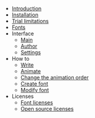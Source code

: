 - [Introduction](/)
- [Installation](introduction/installation.md)
- [Trial limitations](introduction/trial.md)
- [Fonts](fonts.md)
- Interface
  - [Main](interface/main.md)
  - [Author](interface/author.md)
  - [Settings](interface/settings.md)
- How to
  - [Write](how-to/write.md)
  - [Animate](how-to/animate.md)
  - [Change the animation order](how-to/reorder)
  - [Create font](how-to/create)
  - [Modify font](how-to/modify)
- Licenses
  - [Font licenses](licenses/font.md)
  - [Open source licenses](licenses/opensource.md)

